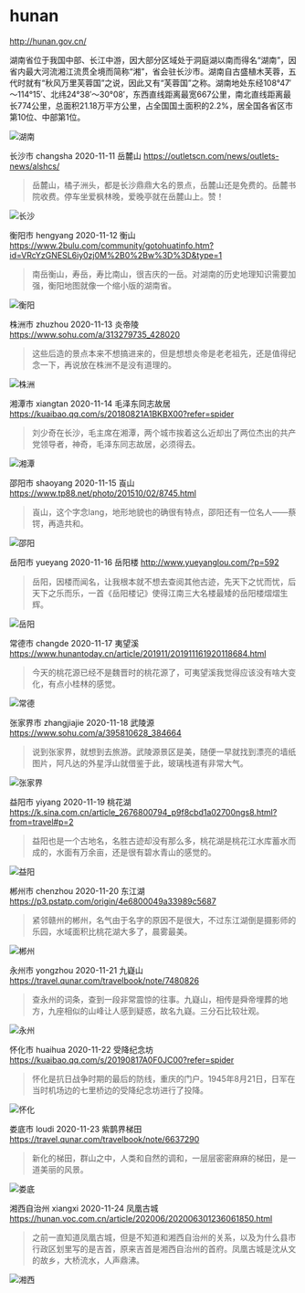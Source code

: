 # hunan

http://hunan.gov.cn/

湖南省位于我国中部、长江中游，因大部分区域处于洞庭湖以南而得名“湖南”，因省内最大河流湘江流贯全境而简称“湘”，省会驻长沙市。湖南自古盛植木芙蓉，五代时就有“秋风万里芙蓉国”之说，因此又有“芙蓉国”之称。湖南地处东经108°47′～114°15′、北纬24°38′～30°08′，东西直线距离最宽667公里，南北直线距离最长774公里，总面积21.18万平方公里，占全国国土面积的2.2%，居全国各省区市第10位、中部第1位。

![湖南](hunan.jpg)

长沙市 changsha 2020-11-11 岳麓山 https://outletscn.com/news/outlets-news/alshcs/

> 岳麓山，橘子洲头，都是长沙鼎鼎大名的景点，岳麓山还是免费的。岳麓书院收费。停车坐爱枫林晚，爱晚亭就在岳麓山上。赞！

![长沙](changsha.jpg)

衡阳市 hengyang 2020-11-12 衡山 https://www.2bulu.com/community/gotohuatinfo.htm?id=VRcYzGNESL6iy0zj0M%2B0%2Bw%3D%3D&type=1

> 南岳衡山，寿岳，寿比南山，很吉庆的一岳。对湖南的历史地理知识需要加强，衡阳地图就像一个缩小版的湖南省。

![衡阳](hengyang.jpeg)

株洲市 zhuzhou 2020-11-13 炎帝陵 https://www.sohu.com/a/313279735_428020

> 这些后造的景点本来不想搞进来的，但是想想炎帝是老老祖先，还是值得纪念一下，再说放在株洲不是没有道理的。

![株洲](zhuzhou.jpeg)

湘潭市 xiangtan 2020-11-14 毛泽东同志故居 https://kuaibao.qq.com/s/20180821A1BKBX00?refer=spider

> 刘少奇在长沙，毛主席在湘潭，两个城市挨着这么近却出了两位杰出的共产党领导者，神奇，毛泽东同志故居，必须得去。

![湘潭](xiangtan.jpg)

邵阳市 shaoyang 2020-11-15 崀山 https://www.tp88.net/photo/201510/02/8745.html

> 崀山，这个字念lang，地形地貌也的确很有特点，邵阳还有一位名人——蔡锷，再造共和。

![邵阳](shaoyang.jpg)

岳阳市 yueyang 2020-11-16 岳阳楼 http://www.yueyanglou.com/?p=592

> 岳阳，因楼而闻名，让我根本就不想去查阅其他古迹，先天下之忧而忧，后天下之乐而乐，一首《岳阳楼记》使得江南三大名楼最矮的岳阳楼熠熠生辉。

![岳阳](yueyang.jpg)

常德市 changde 2020-11-17 夷望溪 https://www.hunantoday.cn/article/201911/201911161920118684.html

> 今天的桃花源已经不是魏晋时的桃花源了，可夷望溪我觉得应该没有啥大变化，有点小桂林的感觉。

![常德](changde.png)

张家界市 zhangjiajie 2020-11-18 武陵源 https://www.sohu.com/a/395810628_384664

> 说到张家界，就想到去旅游。武陵源景区是美，随便一早就找到漂亮的墙纸图片，阿凡达的外星浮山就借鉴于此，玻璃栈道有非常大气。

![张家界](zhangjiajie.jpeg)

益阳市 yiyang 2020-11-19 桃花湖 https://k.sina.com.cn/article_2676800794_p9f8cbd1a02700ngs8.html?from=travel#p=2

> 益阳也是一个古地名，名胜古迹却没有那么多，桃花湖是桃花江水库蓄水而成的，水面有万余亩，还是很有碧水青山的感觉的。

![益阳](yiyang.jpg)

郴州市 chenzhou 2020-11-20 东江湖 https://p3.pstatp.com/origin/4e6800049a33989c5687

> 紧邻赣州的郴州，名气由于名字的原因不是很大，不过东江湖倒是摄影师的乐园，水域面积比桃花湖大多了，晨雾最美。

![郴州](chenzhou.jpg)

永州市 yongzhou 2020-11-21 九嶷山 https://travel.qunar.com/travelbook/note/7480826

> 查永州的词条，查到一段非常震惊的往事。九嶷山，相传是舜帝埋葬的地方，九座相似的山峰让人感到疑惑，故名九嶷。三分石比较壮观。

![永州](yongzhou.jpg)

怀化市 huaihua 2020-11-22 受降纪念坊 https://kuaibao.qq.com/s/20190817A0F0JC00?refer=spider

> 怀化是抗日战争时期的最后的防线，重庆的门户。1945年8月21日，日军在当时机场边的七里桥边的受降纪念坊进行了投降。

![怀化](huaihua.jpeg)

娄底市 loudi 2020-11-23 紫鹊界梯田 https://travel.qunar.com/travelbook/note/6637290

> 新化的梯田，群山之中，人类和自然的调和，一层层密密麻麻的梯田，是一道美丽的风景。

![娄底](loudi.jpg)

湘西自治州 xiangxi 2020-11-24 凤凰古城 https://hunan.voc.com.cn/article/202006/202006301236061850.html

> 之前一直知道凤凰古城，但是不知道和湘西自治州的关系，以及为什么县市行政区划里写的是吉首，原来吉首是湘西自治州的首府。凤凰古城是沈从文的故乡，大桥流水，人声鼎沸。

![湘西](xiangxizizhizhou.jpg)